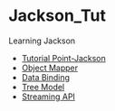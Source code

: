 # Jackson_Tut
Learning Jackson

<ul>
  <li><a href="https://www.tutorialspoint.com/jackson/">Tutorial Point-Jackson</a></li>
  <li><a href="https://github.com/CurtisNewbie/Jackson_Tut/tree/master/src/main/java/objectmapper">Object
  Mapper</a></li>
  <li><a href="https://github.com/CurtisNewbie/Jackson_Tut/tree/master/src/main/java/databinding">Data Binding</a></li>
  <li><a href="https://github.com/CurtisNewbie/Jackson_Tut/tree/master/src/main/java/treemodel">Tree Model</a></li>
  <li><a href="https://github.com/CurtisNewbie/Jackson_Tut/tree/master/src/main/java/streamingapi">Streaming
  API</a></li>
</ul>

